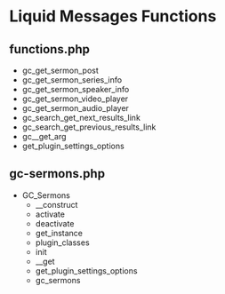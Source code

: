 # Liquid Messages Functions

## functions.php
- gc_get_sermon_post
- gc_get_sermon_series_info
- gc_get_sermon_speaker_info
- gc_get_sermon_video_player
- gc_get_sermon_audio_player
- gc_search_get_next_results_link
- gc_search_get_previous_results_link
- gc__get_arg
- get_plugin_settings_options

## gc-sermons.php
- GC_Sermons
    - __construct
    - activate
    - deactivate
    - get_instance
    - plugin_classes
    - init
    - __get
    - get_plugin_settings_options
    - gc_sermons